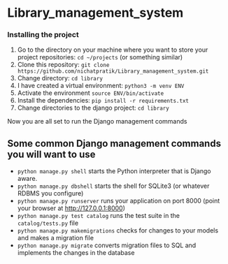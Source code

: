 # Library_management_system

### Installing the project
1. Go to the directory on your machine where you want to store your project repositories: `cd ~/projects` (or something similar)
2. Clone this repository: `git clone https://github.com/nichatpratik/Library_management_system.git`
3. Change directory: `cd library`
4. I have created a virtual environment: `python3 -m venv ENV`
5. Activate the environment `source ENV/bin/activate`
6. Install the dependencies: `pip install -r requirements.txt` 
7. Change directories to the django project: `cd library`

Now you are all set to run the Django management commands

## Some common Django management commands you will want to use

- `python manage.py shell` starts the Python interpreter that is Django aware.
- `python manage.py dbshell` starts the shell for SQLite3 (or whatever RDBMS you configure)
- `python manage.py runserver` runs your application on port 8000 (point your browser at http://127.0.0.1:8000)
- `python manage.py test catalog` runs the test suite in the `catalog/tests.py` file
- `python manage.py makemigrations` checks for changes to your models and makes a migration file
- `python manage.py migrate` converts migration files to SQL and implements the changes in the database
